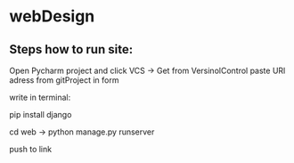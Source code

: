 # webDesign
## Steps how to run site:

Open Pycharm project and click VCS -> Get from VersinolControl 
  paste URl adress from gitProject in form

write in terminal:

pip install django

cd web -> python manage.py runserver

push to link

